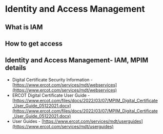 # Identity and Access Management 
## What is IAM
## How to get access
## Identity and Access Management- IAM, MPIM details
- Digital Certificate Security Information - [https://www.ercot.com/services/mdt/webservices](https://www.ercot.com/services/mdt/webservices)
- ERCOT Digital Certificate User Guide - [https://www.ercot.com/files/docs/2022/03/07/MPIM_Digital_Certificate_User_Guide_05122021.docx](https://www.ercot.com/files/docs/2022/03/07/MPIM_Digital_Certificate_User_Guide_05122021.docx)
- User Guides - [https://www.ercot.com/services/mdt/userguides](https://www.ercot.com/services/mdt/userguides)
